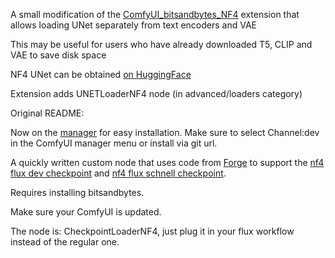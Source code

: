A small modification of the [ComfyUI_bitsandbytes_NF4](https://github.com/comfyanonymous/ComfyUI_bitsandbytes_NF4) extension that allows loading UNet separately from text encoders and VAE

This may be useful for users who have already downloaded T5, CLIP and VAE to save disk space

NF4 UNet can be obtained [on HuggingFace](https://huggingface.co/duuuuuuuden/flux1-nf4-unet)

Extension adds UNETLoaderNF4 node (in advanced/loaders category)

Original README:

Now on the [manager](https://github.com/ltdrdata/ComfyUI-Manager) for easy installation. Make sure to select Channel:dev in the ComfyUI manager menu or install via git url.

A quickly written custom node that uses code from [Forge](https://github.com/lllyasviel/stable-diffusion-webui-forge) to support the [nf4 flux dev checkpoint](https://huggingface.co/lllyasviel/flux1-dev-bnb-nf4/blob/main/flux1-dev-bnb-nf4.safetensors) and [nf4 flux schnell checkpoint](https://huggingface.co/silveroxides/flux1-nf4-weights/blob/main/flux1-schnell-bnb-nf4.safetensors).

Requires installing bitsandbytes.

Make sure your ComfyUI is updated.

The node is: CheckpointLoaderNF4, just plug it in your flux workflow instead of the regular one.
